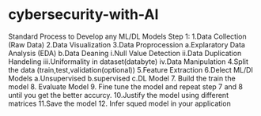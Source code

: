 # cybersecurity-with-AI
Standard Process to Develop any ML/DL Models
Step 1:
1.Data Collection (Raw Data)
2.Data Visualization
3.Data Proprocession
  a.Explaratory Data Analysis (EDA)
  b.Data Deaning
    i.Null Value Detection
    ii.Data Duplication Handeling
    iii.Uniformality in dataset(databyte)
    iv.Data Manipulation
4.Split the data (train,test,validation(optional))
5.Feature Extraction
6.Delect ML/Dl Models
  a.Unsupervised
  b.supervised
  c.DL Model
7. Build the train the model
8. Evaluate Model 
9. Fine tune the model and repeat step 7 and 8 until you get the better accurcy.
10.Justify the model using different matrices 
11.Save the model 
12. Infer squed model in your application
